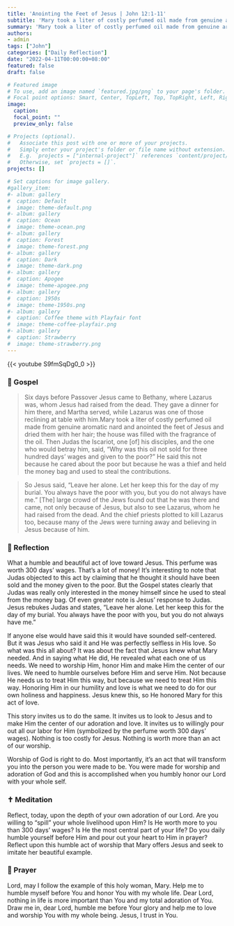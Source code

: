 ```yaml
---
title: 'Anointing the Feet of Jesus | John 12:1-11'
subtitle: 'Mary took a liter of costly perfumed oil made from genuine aromatic nard and anointed the feet of Jesus and dried them with her hair; the house was filled with the fragrance of the oil.  John 12:3'
summary: 'Mary took a liter of costly perfumed oil made from genuine aromatic nard and anointed the feet of Jesus and dried them with her hair; the house was filled with the fragrance of the oil.  John 12:3'
authors:
- admin
tags: ["John"]
categories: ["Daily Reflection"]
date: "2022-04-11T00:00:00+08:00"
featured: false
draft: false

# Featured image
# To use, add an image named `featured.jpg/png` to your page's folder.
# Focal point options: Smart, Center, TopLeft, Top, TopRight, Left, Right, BottomLeft, Bottom, BottomRight
image:
  caption:
  focal_point: ""
  preview_only: false

# Projects (optional).
#   Associate this post with one or more of your projects.
#   Simply enter your project's folder or file name without extension.
#   E.g. `projects = ["internal-project"]` references `content/project/deep-learning/index.md`.
#   Otherwise, set `projects = []`.
projects: []

# Set captions for image gallery.
#gallery_item:
#- album: gallery
#  caption: Default
#  image: theme-default.png
#- album: gallery
#  caption: Ocean
#  image: theme-ocean.png
#- album: gallery
#  caption: Forest
#  image: theme-forest.png
#- album: gallery
#  caption: Dark
#  image: theme-dark.png
#- album: gallery
#  caption: Apogee
#  image: theme-apogee.png
#- album: gallery
#  caption: 1950s
#  image: theme-1950s.png
#- album: gallery
#  caption: Coffee theme with Playfair font
#  image: theme-coffee-playfair.png
#- album: gallery
#  caption: Strawberry
#  image: theme-strawberry.png
---
```


{{< youtube S9fmSqDg0_0 >}}

### :love_letter: Gospel
> Six days before Passover Jesus came to Bethany, where Lazarus was, whom Jesus had raised from the dead. They gave a dinner for him there, and Martha served, while Lazarus was one of those reclining at table with him.Mary took a liter of costly perfumed oil made from genuine aromatic nard and anointed the feet of Jesus and dried them with her hair; the house was filled with the fragrance of the oil. Then Judas the Iscariot, one [of] his disciples, and the one who would betray him, said, “Why was this oil not sold for three hundred days’ wages and given to the poor?” He said this not because he cared about the poor but because he was a thief and held the money bag and used to steal the contributions.

> So Jesus said, “Leave her alone. Let her keep this for the day of my burial. You always have the poor with you, but you do not always have me.” [The] large crowd of the Jews found out that he was there and came, not only because of Jesus, but also to see Lazarus, whom he had raised from the dead. And the chief priests plotted to kill Lazarus too, because many of the Jews were turning away and believing in Jesus because of him.

### :speech_balloon: Reflection
What a humble and beautiful act of love toward Jesus.  This perfume was worth 300 days’ wages.  That’s a lot of money!  It’s interesting to note that Judas objected to this act by claiming that he thought it should have been sold and the money given to the poor.  But the Gospel states clearly that Judas was really only interested in the money himself since he used to steal from the money bag.  Of even greater note is Jesus’ response to Judas.  Jesus rebukes Judas and states, “Leave her alone. Let her keep this for the day of my burial. You always have the poor with you, but you do not always have me.”

If anyone else would have said this it would have sounded self-centered.  But it was Jesus who said it and He was perfectly selfless in His love.  So what was this all about?  It was about the fact that Jesus knew what Mary needed.  And in saying what He did, He revealed what each one of us needs.  We need to worship Him, honor Him and make Him the center of our lives.  We need to humble ourselves before Him and serve Him.  Not because He needs us to treat Him this way, but because we need to treat Him this way.  Honoring Him in our humility and love is what we need to do for our own holiness and happiness.  Jesus knew this, so He honored Mary for this act of love.

This story invites us to do the same.  It invites us to look to Jesus and to make Him the center of our adoration and love.  It invites us to willingly pour out all our labor for Him (symbolized by the perfume worth 300 days’ wages).  Nothing is too costly for Jesus.  Nothing is worth more than an act of our worship.

Worship of God is right to do.  Most importantly, it’s an act that will transform you into the person you were made to be.  You were made for worship and adoration of God and this is accomplished when you humbly honor our Lord with your whole self.  

### :latin_cross: Meditation
Reflect, today, upon the depth of your own adoration of our Lord.  Are you willing to “spill” your whole livelihood upon Him?  Is He worth more to you than 300 days’ wages?  Is He the most central part of your life?  Do you daily humble yourself before Him and pour out your heart to Him in prayer?  Reflect upon this humble act of worship that Mary offers Jesus and seek to imitate her beautiful example.

### :pray: Prayer
Lord, may I follow the example of this holy woman, Mary.  Help me to humble myself before You and honor You with my whole life.  Dear Lord, nothing in life is more important than You and my total adoration of You.  Draw me in, dear Lord, humble me before Your glory and help me to love and worship You with my whole being.  Jesus, I trust in You.
